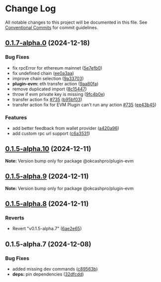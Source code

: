 # Change Log

All notable changes to this project will be documented in this file.
See [Conventional Commits](https://conventionalcommits.org) for commit guidelines.

## [0.1.7-alpha.0](https://github.com/okcashpro/okai/compare/v0.1.5-alpha.10...v0.1.7-alpha.0) (2024-12-18)


### Bug Fixes

* fix rpcError for ethereum mainnet ([5e7efb0](https://github.com/okcashpro/okai/commit/5e7efb0d9cbc31a1aa8526730362ff4020be05b2))
* fix undefined chain ([ee0a3aa](https://github.com/okcashpro/okai/commit/ee0a3aadc359c87bede143c08506abac51e809b0))
* improve chain selection ([9a33703](https://github.com/okcashpro/okai/commit/9a33703e61d84bca962830cab15b442f55e680a3))
* **plugin-evm:** eth transfer action ([9aa80fa](https://github.com/okcashpro/okai/commit/9aa80fa37f96baca88f762d5b3b1b5f03d090e36))
* remove duplicated import ([8c15447](https://github.com/okcashpro/okai/commit/8c15447d88ac37d1a9bc15d1053250bf797dd761))
* throw if evm private key is missing ([9fc4b0e](https://github.com/okcashpro/okai/commit/9fc4b0ea7df91541b6c5853daf9bfe9c73a170db))
* transfer action fix [#735](https://github.com/okcashpro/okai/issues/735) ([b95bf03](https://github.com/okcashpro/okai/commit/b95bf03d3b6b2ace41c0975a21d8d086c1ce45af))
* transfer action fix for EVM Plugin can't run any action [#735](https://github.com/okcashpro/okai/issues/735) ([ee43b45](https://github.com/okcashpro/okai/commit/ee43b4560fb907298173b096c8a815874a5f6d51))


### Features

* add better feedback from wallet provider ([a420a96](https://github.com/okcashpro/okai/commit/a420a966ae3b9b9b064ee525164b5379dc1b8bc3))
* add custom rpc url support ([c6a3531](https://github.com/okcashpro/okai/commit/c6a3531fc8cc918214f15985c5223ea1bc138179))





## [0.1.5-alpha.10](https://github.com/okcashpro/okai/compare/v0.1.5-alpha.9...v0.1.5-alpha.10) (2024-12-11)

**Note:** Version bump only for package @okcashpro/plugin-evm





## [0.1.5-alpha.9](https://github.com/okcashpro/okai/compare/v0.1.5-alpha.8...v0.1.5-alpha.9) (2024-12-11)

**Note:** Version bump only for package @okcashpro/plugin-evm





## [0.1.5-alpha.8](https://github.com/okcashpro/okai/compare/v0.1.5-alpha.7...v0.1.5-alpha.8) (2024-12-11)


### Reverts

* Revert "v0.1.5-alpha.7" ([6ae2e65](https://github.com/okcashpro/okai/commit/6ae2e65b31a23c7f2fed9965db8b4384292ef576))





## 0.1.5-alpha.7 (2024-12-08)


### Bug Fixes

* added missing dev commands ([c89563b](https://github.com/okcashpro/okai/commit/c89563bc020f0b21a69599b706534f2edfbdf1cd))
* **deps:** pin dependencies ([32dfcdd](https://github.com/okcashpro/okai/commit/32dfcdd108a15e85f92d786a5ce7db2d2f5a35b4))

